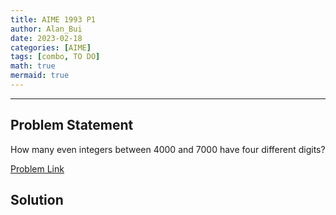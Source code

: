 ```yaml
---
title: AIME 1993 P1    
author: Alan_Bui    
date: 2023-02-18
categories: [AIME]
tags: [combo, TO DO]
math: true    
mermaid: true  
---
```


---
## Problem Statement

How many even integers between 4000 and 7000 have four different digits?

[Problem Link](https://artofproblemsolving.com/wiki/index.php/1993_AIME_Problems/Problem_1)

## Solution



